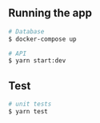 ## Running the app

```bash
# Database
$ docker-compose up

# API
$ yarn start:dev
```

## Test

```bash
# unit tests
$ yarn test
```

